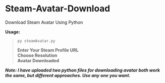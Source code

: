 # Steam-Avatar-Download
Download Steam Avatar Using Python

**Usage:** 
>
>```
>py steamAvatar.py
>```
>**Enter Your Steam Profile URL**<br>
>**Choose Resolution**<br>
>**Avatar Downloaded** 

_**Note: I have uploaded two python files for downloading avatar both work the same, but different approaches. Use any one you want.**_
